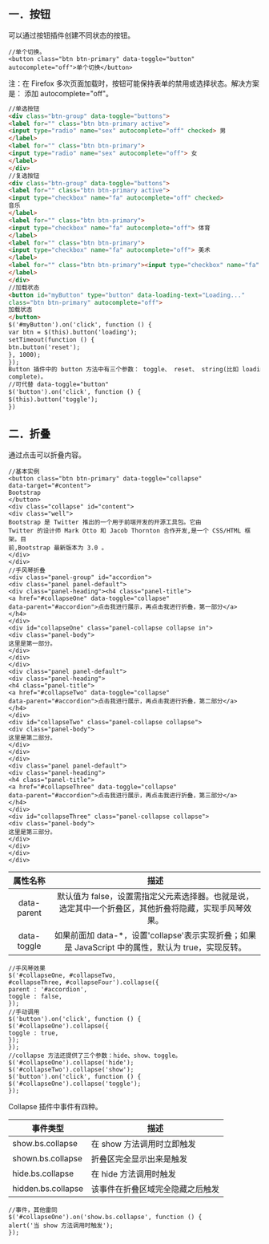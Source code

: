 ## 一．按钮

可以通过按钮插件创建不同状态的按钮。 

```
//单个切换。
<button class="btn btn-primary" data-toggle="button"
autocomplete="off">单个切换</button>
```

注：在 Firefox 多次页面加载时，按钮可能保持表单的禁用或选择状态。解决方案是：
添加 autocomplete="off"。 

```html
//单选按钮
<div class="btn-group" data-toggle="buttons">
<label for="" class="btn btn-primary active">
<input type="radio" name="sex" autocomplete="off" checked> 男
</label>
<label for="" class="btn btn-primary">
<input type="radio" name="sex" autocomplete="off"> 女
</label>
</div>
//复选按钮
<div class="btn-group" data-toggle="buttons">
<label for="" class="btn btn-primary active">
<input type="checkbox" name="fa" autocomplete="off" checked>
音乐
</label>
<label for="" class="btn btn-primary">
<input type="checkbox" name="fa" autocomplete="off"> 体育
</label>
<label for="" class="btn btn-primary">
<input type="checkbox" name="fa" autocomplete="off"> 美术
</label>
<label for="" class="btn btn-primary"><input type="checkbox" name="fa" autocomplete="off"> 电脑
</label>
</div>
//加载状态
<button id="myButton" type="button" data-loading-text="Loading..."
class="btn btn-primary" autocomplete="off">
加载状态
</button>
$('#myButton').on('click', function () {
var btn = $(this).button('loading');
setTimeout(function () {
btn.button('reset');
}, 1000);
});
Button 插件中的 button 方法中有三个参数： toggle、 reset、 string(比如 loading、
complete)。
//可代替 data-toggle="button"
$('button').on('click', function () {
$(this).button('toggle');
})
```

## 二．折叠

通过点击可以折叠内容。 

```
//基本实例
<button class="btn btn-primary" data-toggle="collapse"
data-target="#content">
Bootstrap
</button>
<div class="collapse" id="content">
<div class="well">
Bootstrap 是 Twitter 推出的一个用于前端开发的开源工具包。它由
Twitter 的设计师 Mark Otto 和 Jacob Thornton 合作开发,是一个 CSS/HTML 框架。目
前,Bootstrap 最新版本为 3.0 。
</div>
</div>
//手风琴折叠
<div class="panel-group" id="accordion">
<div class="panel panel-default">
<div class="panel-heading"><h4 class="panel-title">
<a href="#collapseOne" data-toggle="collapse"
data-parent="#accordion">点击我进行展示，再点击我进行折叠，第一部分</a>
</h4>
</div>
<div id="collapseOne" class="panel-collapse collapse in">
<div class="panel-body">
这里是第一部分。
</div>
</div>
</div>
<div class="panel panel-default">
<div class="panel-heading">
<h4 class="panel-title">
<a href="#collapseTwo" data-toggle="collapse"
data-parent="#accordion">点击我进行展示，再点击我进行折叠，第二部分</a>
</h4>
</div>
<div id="collapseTwo" class="panel-collapse collapse">
<div class="panel-body">
这里是第二部分。
</div>
</div>
</div>
<div class="panel panel-default">
<div class="panel-heading">
<h4 class="panel-title">
<a href="#collapseThree" data-toggle="collapse"
data-parent="#accordion">点击我进行展示，再点击我进行折叠，第三部分</a>
</h4>
</div>
<div id="collapseThree" class="panel-collapse collapse">
<div class="panel-body">
这里是第三部分。
</div>
</div>
</div>
</div>
```

|    属性名称     |                    描述                    |
| :---------: | :--------------------------------------: |
| data-parent | 默认值为 false，设置需指定父元素选择器。也就是说，选定其中一个折叠区，其他折叠将隐藏，实现手风琴效果。 |
| data-toggle | 如果前面加 data-*，设置'collapse'表示实现折叠；如果是 JavaScript 中的属性，默认为 true，实现反转。 |

```
//手风琴效果
$('#collapseOne, #collapseTwo,
#collapseThree, #collapseFour').collapse({
parent : '#accordion',
toggle : false,
});
//手动调用
$('button').on('click', function () {
$('#collapseOne').collapse({
toggle : true,
});
});
//collapse 方法还提供了三个参数：hide、show、toggle。
$('#collapseOne').collapse('hide');
$('#collapseTwo').collapse('show');
$('button').on('click', function () {
$('#collapseOne').collapse('toggle');
});
```

Collapse 插件中事件有四种。

| 事件类型               | 描述               |
| ------------------ | ---------------- |
| show.bs.collapse   | 在 show 方法调用时立即触发 |
| shown.bs.collapse  | 折叠区完全显示出来是触发     |
| hide.bs.collapse   | 在 hide 方法调用时触发   |
| hidden.bs.collapse | 该事件在折叠区域完全隐藏之后触发 |

```
//事件，其他雷同
$('#collapseOne').on('show.bs.collapse', function () {
alert('当 show 方法调用时触发');
});
```

